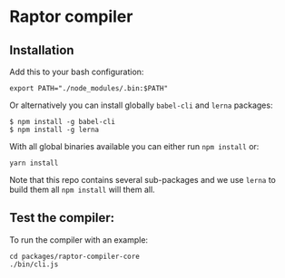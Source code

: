 # Raptor compiler

## Installation

Add this to your bash configuration:

```
export PATH="./node_modules/.bin:$PATH"
```

Or alternatively you can install globally `babel-cli` and `lerna` packages:

```
$ npm install -g babel-cli
$ npm install -g lerna
``` 
With all global binaries available you can either run `npm install` or: 

```
yarn install
``` 

Note that this repo contains several sub-packages and we use `lerna` to build them all `npm install` will them all.

## Test the compiler:

To run the compiler with an example:
```
cd packages/raptor-compiler-core
./bin/cli.js
```